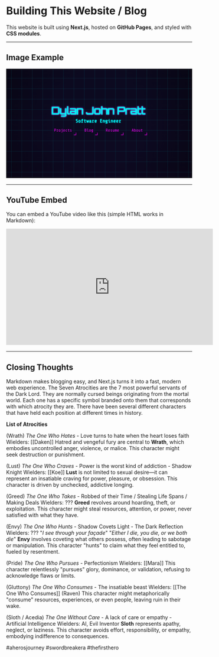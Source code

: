 # Building This Website / Blog

This website is built using **Next.js**, hosted on **GitHub Pages**, and styled with **CSS modules**.

---

## Image Example

![Website Screenshot](/blogimages/websit-blog.png)

---

## YouTube Embed

You can embed a YouTube video like this (simple HTML works in Markdown):

<iframe width="560" height="315"
src="https://www.youtube.com/embed/dQw4w9WgXcQ"
title="YouTube video player"
frameborder="0"
allowfullscreen></iframe>

---

## Closing Thoughts

Markdown makes blogging easy, and Next.js turns it into a fast, modern web experience.
The Seven Atrocities are the 7 most powerful servants of the Dark Lord. They are normally cursed beings originating from the mortal world. Each one has a specific symbol branded onto them that corresponds with which atrocity they are. There have been several different characters that have held each position at different times in history.

**List of Atrocities**

(Wrath) *The One Who Hates*  - Love turns to hate when the heart loses faith
Wielders: [[Daken]]
Hatred and vengeful fury are central to **Wrath**, which embodies uncontrolled anger, violence, or malice. This character might seek destruction or punishment.

(Lust) *The One Who Craves* - Power is the worst kind of addiction - Shadow Knight
Wielders: [[Koe]]
**Lust** is not limited to sexual desire—it can represent an insatiable craving for power, pleasure, or obsession. This character is driven by unchecked, addictive longing.

(Greed) *The One Who Takes* - Robbed of their Time / Stealing Life Spans / Making Deals
Wielders: ???
**Greed** revolves around hoarding, theft, or exploitation. This character might steal resources, attention, or power, never satisfied with what they have.

(Envy) *The One Who Hunts* - Shadow Covets Light - The Dark Reflection
Wielders: ???
"*I see through your façade*"
"*Either I die, you die, or we both die*"
**Envy** involves coveting what others possess, often leading to sabotage or manipulation. This character "hunts" to claim what they feel entitled to, fueled by resentment.

(Pride) *The One Who Pursues* - Perfectionism
Wielders: [[Mara]]
This character relentlessly "pursues" glory, dominance, or validation, refusing to acknowledge flaws or limits.

(Gluttony) *The One Who Consumes* - The insatiable beast
 Wielders: [[The One Who Consumes]] (Raven)
 This character might metaphorically "consume" resources, experiences, or even people, leaving ruin in their wake.  

(Sloth / Acedia) *The One Without Care* - A lack of care or empathy - Artificial Intelligence
Wielders: AI, Evil Inventor
**Sloth** represents apathy, neglect, or laziness. This character avoids effort, responsibility, or empathy, embodying indifference to consequences.

#aherosjourney #swordbreakera #thefirsthero 